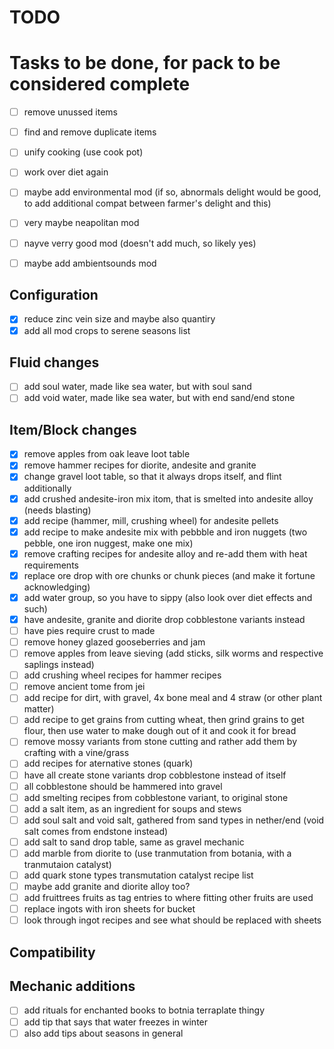 # TODO

# Tasks to be done, for pack to be considered complete

- [ ] remove unussed items
- [ ] find and remove duplicate items
- [ ] unify cooking (use cook pot)
- [ ] work over diet again

- [ ] maybe add environmental mod (if so, abnormals delight would be good, to add additional compat between farmer's delight and this)
- [ ] very maybe neapolitan mod
- [ ] nayve verry good mod (doesn't add much, so likely yes)
- [ ] maybe add ambientsounds mod

## Configuration

- [x] reduce zinc vein size and maybe also quantiry
- [x] add all mod crops to serene seasons list

## Fluid changes

- [ ] add soul water, made like sea water, but with soul sand
- [ ] add void water, made like sea water, but with end sand/end stone

## Item/Block changes

- [x] remove apples from oak leave loot table
- [x] remove hammer recipes for diorite, andesite and granite
- [x] change gravel loot table, so that it always drops itself, and flint additionally
- [x] add crushed andesite-iron mix itom, that is smelted into andesite alloy (needs blasting)
- [x] add recipe (hammer, mill, crushing wheel) for andesite pellets
- [x] add recipe to make andesite mix with pebbble and iron nuggets (two pebble, one iron nuggest, make one mix)
- [x] remove crafting recipes for andesite alloy and re-add them with heat requirements
- [x] replace ore drop with ore chunks or chunk pieces (and make it fortune acknowledging)
- [x] add water group, so you have to sippy (also look over diet effects and such)
- [x] have andesite, granite and diorite drop cobblestone variants instead
- [ ] have pies require crust to made
- [ ] remove honey glazed gooseberries and jam
- [ ] remove apples from leave sieving (add sticks, silk worms and respective saplings instead)
- [ ] add crushing wheel recipes for hammer recipes
- [ ] remove ancient tome from jei
- [ ] add recipe for dirt, with gravel, 4x bone meal and 4 straw (or other plant matter)
- [ ] add recipe to get grains from cutting wheat, then grind grains to get flour, then use water to make dough out of it and cook it for bread
- [ ] remove mossy variants from stone cutting and rather add them by crafting with a vine/grass
- [ ] add recipes for aternative stones (quark)
- [ ] have all create stone variants drop cobblestone instead of itself
- [ ] all cobblestone should be hammered into gravel
- [ ] add smelting recipes from cobblestone variant, to original stone
- [ ] add a salt item, as an ingredient for soups and stews
- [ ] add soul salt and void salt, gathered from sand types in nether/end (void salt comes from endstone instead)
- [ ] add salt to sand drop table, same as gravel mechanic
- [ ] add marble from diorite to (use tranmutation from botania, with a tranmutaion catalyst)
- [ ] add quark stone types transmutation catalyst recipe list
- [ ] maybe add granite and diorite alloy too?
- [ ] add fruittrees fruits as tag entries to where fitting other fruits are used
- [ ] replace ingots with iron sheets for bucket
- [ ] look through ingot recipes and see what should be replaced with sheets

## Compatibility

## Mechanic additions
- [ ] add rituals for enchanted books to botnia terraplate thingy
- [ ] add tip that says that water freezes in winter
- [ ] also add tips about seasons in general